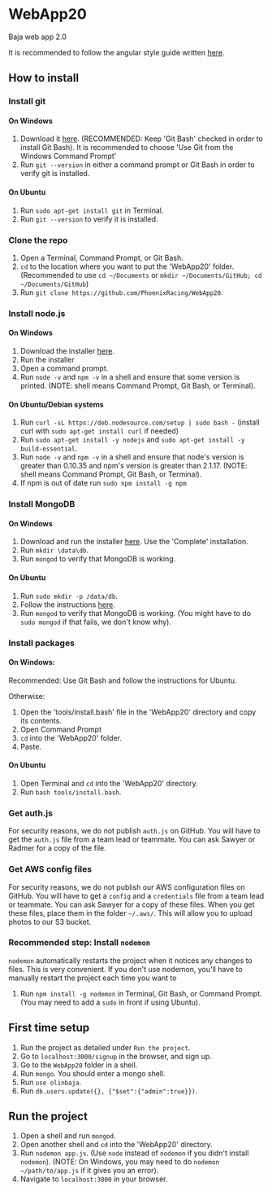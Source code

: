 # WebApp20
Baja web app 2.0

It is recommended to follow the angular style guide written [here](https://github.com/johnpapa/angular-styleguide/blob/master/a1/README.md).

## How to install

### Install git

#### On Windows

1. Download it [here](https://git-scm.com/download/win). (RECOMMENDED: Keep 'Git Bash' checked in order to install Git Bash). It is recommended to choose 'Use Git from the Windows Command Prompt'
2. Run `git --version` in either a command prompt or Git Bash in order to verify git is installed.

#### On Ubuntu

1. Run `sudo apt-get install git` in Terminal.
2. Run `git --version` to verify it is installed.

### Clone the repo

1. Open a Terminal, Command Prompt, or Git Bash.
2. `cd` to the location where you want to put the 'WebApp20' folder. (Recommended to use `cd ~/Documents` or `mkdir ~/Documents/GitHub; cd ~/Documents/GitHub`)
3. Run `git clone https://github.com/PhoenixRacing/WebApp20`.

### Install node.js

#### On Windows

1. Download the installer [here](https://nodejs.org/en/download/).
2. Run the installer
3. Open a command prompt.
4. Run `node -v` and `npm -v` in a shell and ensure that some version is printed. (NOTE: shell means Command Prompt, Git Bash, or Terminal).

#### On Ubuntu/Debian systems
1. Run `curl -sL https://deb.nodesource.com/setup | sudo bash -` (install curl with `sudo apt-get install curl` if needed)
2. Run `sudo apt-get install -y nodejs` and `sudo apt-get install -y build-essential`.
3. Run `node -v` and `npm -v` in a shell and ensure that node's version is greater than 0.10.35 and npm's version is greater than 2.1.17. (NOTE: shell means Command Prompt, Git Bash, or Terminal).
4. If npm is out of date run `sudo npm install -g npm`

### Install MongoDB

#### On Windows

1. Download and run the installer [here](https://fastdl.mongodb.org/win32/mongodb-win32-x86_64-2008plus-ssl-3.2.9-signed.msi). Use the 'Complete' installation.
2. Run `mkdir \data\db`.
3. Run `mongod` to verify that MongoDB is working.

#### On Ubuntu

1. Run `sudo mkdir -p /data/db`.
1. Follow the instructions [here](https://docs.mongodb.com/manual/tutorial/install-mongodb-on-ubuntu/#install-mongodb-community-edition).
2. Run `mongod` to verify that MongoDB is working. (You might have to do `sudo mongod` if that fails, we don't know why).

### Install packages

#### On Windows:

Recommended: Use Git Bash and follow the instructions for Ubuntu.

Otherwise:

1. Open the 'tools/install.bash' file in the 'WebApp20' directory and copy its contents.
2. Open Command Prompt
3. `cd` into the 'WebApp20' folder.
4. Paste.

#### On Ubuntu

1. Open Terminal and `cd` into the 'WebApp20' directory.
2. Run `bash tools/install.bash`.

### Get auth.js

For security reasons, we do not publish `auth.js` on GitHub. You will have to get the `auth.js` file from a team lead or teammate. You can ask Sawyer or Radmer for a copy of the file.

### Get AWS config files

For security reasons, we do not publish our AWS configuration files on GitHub. You will have to get a `config` and a `credentials` file from a team lead or teammate. You can ask Sawyer for a copy of these files. When you get these files, place them in the folder `~/.aws/`. This will allow you to upload photos to our S3 bucket.

### Recommended step: Install `nodemon`

`nodemon` automatically restarts the project when it notices any changes to files. This is very convenient. If you don't use nodemon, you'll have to manually restart the project each time you want to

1. Run `npm install -g nodemon` in Terminal, Git Bash, or Command Prompt. (You may need to add a `sudo` in front if using Ubuntu).

## First time setup

1. Run the project as detailed under `Run the project`.
2. Go to `localhost:3000/signup` in the browser, and sign up.
3. Go to the `WebApp20` folder in a shell.
4. Run `mongo`. You should enter a mongo shell.
5. Run `use olinbaja`.
6. Run `db.users.update({}, {"$set":{"admin":true}})`.

## Run the project

1. Open a shell and run `mongod`.
2. Open another shell and `cd` into the 'WebApp20' directory.
3. Run `nodemon app.js`. (Use `node` instead of `nodemon` if you didn't install `nodemon`). (NOTE: On Windows, you may need to do `nodemon ~/path/to/app.js` if it gives you an error).
4. Navigate to `localhost:3000` in your browser.
